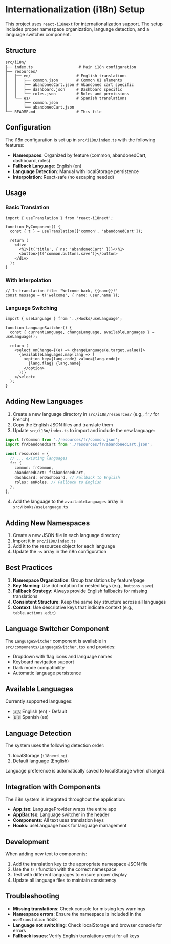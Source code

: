 # Internationalization (i18n) Setup

This project uses `react-i18next` for internationalization support. The setup includes proper namespace organization, language detection, and a language switcher component.

## Structure

```
src/i18n/
├── index.ts                    # Main i18n configuration
├── resources/
│   ├── en/                    # English translations
│   │   ├── common.json        # Common UI elements
│   │   ├── abandonedCart.json # Abandoned cart specific
│   │   ├── dashboard.json     # Dashboard specific
│   │   └── roles.json         # Roles and permissions
│   └── es/                    # Spanish translations
│       ├── common.json
│       └── abandonedCart.json
└── README.md                  # This file
```

## Configuration

The i18n configuration is set up in `src/i18n/index.ts` with the following features:

- **Namespaces**: Organized by feature (common, abandonedCart, dashboard, roles)
- **Fallback Language**: English (en)
- **Language Detection**: Manual with localStorage persistence
- **Interpolation**: React-safe (no escaping needed)

## Usage

### Basic Translation

```tsx
import { useTranslation } from 'react-i18next';

function MyComponent() {
  const { t } = useTranslation(['common', 'abandonedCart']);
  
  return (
    <div>
      <h1>{t('title', { ns: 'abandonedCart' })}</h1>
      <button>{t('common.buttons.save')}</button>
    </div>
  );
}
```

### With Interpolation

```tsx
// In translation file: "Welcome back, {{name}}!"
const message = t('welcome', { name: user.name });
```

### Language Switching

```tsx
import { useLanguage } from '../Hooks/useLanguage';

function LanguageSwitcher() {
  const { currentLanguage, changeLanguage, availableLanguages } = useLanguage();
  
  return (
    <select onChange={(e) => changeLanguage(e.target.value)}>
      {availableLanguages.map(lang => (
        <option key={lang.code} value={lang.code}>
          {lang.flag} {lang.name}
        </option>
      ))}
    </select>
  );
}
```

## Adding New Languages

1. Create a new language directory in `src/i18n/resources/` (e.g., `fr/` for French)
2. Copy the English JSON files and translate them
3. Update `src/i18n/index.ts` to import and include the new language:

```typescript
import frCommon from './resources/fr/common.json';
import frAbandonedCart from './resources/fr/abandonedCart.json';

const resources = {
  // ... existing languages
  fr: {
    common: frCommon,
    abandonedCart: frAbandonedCart,
    dashboard: enDashboard, // Fallback to English
    roles: enRoles, // Fallback to English
  },
};
```

4. Add the language to the `availableLanguages` array in `src/Hooks/useLanguage.ts`

## Adding New Namespaces

1. Create a new JSON file in each language directory
2. Import it in `src/i18n/index.ts`
3. Add it to the resources object for each language
4. Update the `ns` array in the i18n configuration

## Best Practices

1. **Namespace Organization**: Group translations by feature/page
2. **Key Naming**: Use dot notation for nested keys (e.g., `buttons.save`)
3. **Fallback Strategy**: Always provide English fallbacks for missing translations
4. **Consistent Structure**: Keep the same key structure across all languages
5. **Context**: Use descriptive keys that indicate context (e.g., `table.actions.edit`)

## Language Switcher Component

The `LanguageSwitcher` component is available in `src/components/LanguageSwitcher.tsx` and provides:

- Dropdown with flag icons and language names
- Keyboard navigation support
- Dark mode compatibility
- Automatic language persistence

## Available Languages

Currently supported languages:
- 🇺🇸 English (en) - Default
- 🇪🇸 Spanish (es)

## Language Detection

The system uses the following detection order:
1. localStorage (`i18nextLng`)
2. Default language (English)

Language preference is automatically saved to localStorage when changed.

## Integration with Components

The i18n system is integrated throughout the application:

- **App.tsx**: LanguageProvider wraps the entire app
- **AppBar.tsx**: Language switcher in the header
- **Components**: All text uses translation keys
- **Hooks**: useLanguage hook for language management

## Development

When adding new text to components:

1. Add the translation key to the appropriate namespace JSON file
2. Use the `t()` function with the correct namespace
3. Test with different languages to ensure proper display
4. Update all language files to maintain consistency

## Troubleshooting

- **Missing translations**: Check console for missing key warnings
- **Namespace errors**: Ensure the namespace is included in the `useTranslation` hook
- **Language not switching**: Check localStorage and browser console for errors
- **Fallback issues**: Verify English translations exist for all keys
